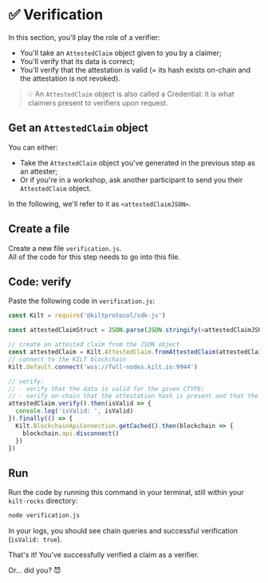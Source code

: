 # ✅ Verification

In this section, you'll play the role of a <span class="label-role verifier">verifier</span>:

* You'll take an `AttestedClaim` object given to you by a <span class="label-role claimer">claimer</span>;
* You'll verify that its data is correct;
* You'll verify that the attestation is valid (= its hash exists on-chain and the attestation is not revoked).

> 💡 An `AttestedClaim` object is also called a Credential: it is what <span class="label-role claimer">claimers</span> present to <span class="label-role verifier">verifiers</span> upon request.

## Get an `AttestedClaim` object

You can either:

* Take the `AttestedClaim` object you've generated in the previous step as an <span class="label-role attester">attester</span>;
* Or if you're in a workshop, ask another participant to send you their `AttestedClaim` object.  

In the following, we'll refer to it as `<attestedClaimJSON>`.

## Create a file

Create a new file `verification.js`.  
All of the code for this step needs to go into this file.

## Code: verify

Paste the following code in `verification.js`:

```javascript
const Kilt = require('@kiltprotocol/sdk-js')

const attestedClaimStruct = JSON.parse(JSON.stringify(<attestedClaimJSON>));

// create an attested claim from the JSON object
const attestedClaim = Kilt.AttestedClaim.fromAttestedClaim(attestedClaimStruct);
// connect to the KILT blockchain
Kilt.default.connect('wss://full-nodes.kilt.io:9944')

// verify:
// - verify that the data is valid for the given CTYPE;
// - verify on-chain that the attestation hash is present and that the attestation is not revoked.
attestedClaim.verify().then(isValid => {
  console.log('isValid: ', isValid)
}).finally(() => {
  Kilt.BlockchainApiConnection.getCached().then(blockchain => {
    blockchain.api.disconnect()
  })
})
```

## Run

Run the code by running this command in your terminal, still within your `kilt-rocks` directory:

```bash
node verification.js
```

In your logs, you should see chain queries and successful verification (`isValid: true`).

That's it!
You've successfully verified a claim as a <span class="label-role verifier">verifier</span>.

Or... did you? 😈